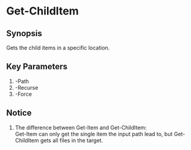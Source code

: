 # Get-ChildItem

## Synopsis
Gets the child items in a specific location.  

## Key Parameters
1. -Path  
2. -Recurse  
3. -Force


## Notice
1. The difference between Get-Item and Get-ChildItem:  
   Get-Item can only get the single item the input path lead to, but Get-ChildItem gets all files in the target.  
